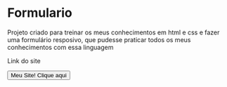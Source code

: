 # Formulario

Projeto criado para treinar os meus conhecimentos em html e css e fazer uma formulário resposivo, que pudesse praticar todos os meus conhecimentos com essa linguagem

Link do site

<button>Meu Site! Clique aqui</button>
